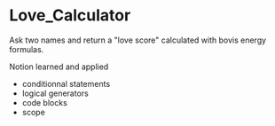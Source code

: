 # Love_Calculator

Ask two names and return a "love score" calculated with bovis energy formulas.

Notion learned and applied

- conditionnal statements
- logical generators
- code blocks 
- scope